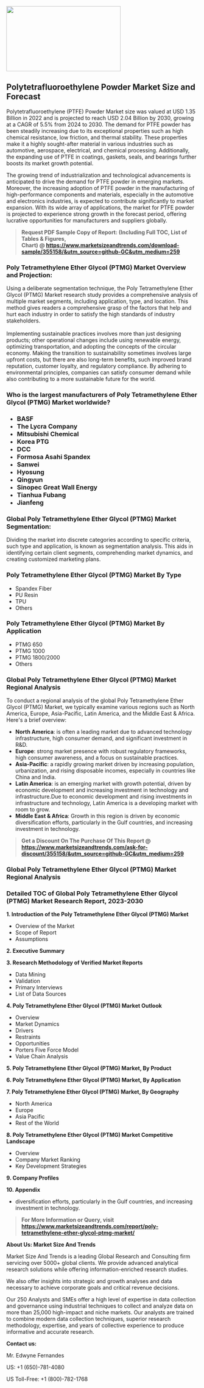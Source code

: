 <p><img class="alignnone size-medium wp-image-20088" src="https://ffe5etoiles.com/wp-content/uploads/2024/12/MST1-300x171.png" alt="" width="300" height="171" /></p><h2>Polytetrafluoroethylene Powder Market Size and Forecast</h2><p>Polytetrafluoroethylene (PTFE) Powder Market size was valued at USD 1.35 Billion in 2022 and is projected to reach USD 2.04 Billion by 2030, growing at a CAGR of 5.5% from 2024 to 2030. The demand for PTFE powder has been steadily increasing due to its exceptional properties such as high chemical resistance, low friction, and thermal stability. These properties make it a highly sought-after material in various industries such as automotive, aerospace, electrical, and chemical processing. Additionally, the expanding use of PTFE in coatings, gaskets, seals, and bearings further boosts its market growth potential.</p><p>The growing trend of industrialization and technological advancements is anticipated to drive the demand for PTFE powder in emerging markets. Moreover, the increasing adoption of PTFE powder in the manufacturing of high-performance components and materials, especially in the automotive and electronics industries, is expected to contribute significantly to market expansion. With its wide array of applications, the market for PTFE powder is projected to experience strong growth in the forecast period, offering lucrative opportunities for manufacturers and suppliers globally.</p></p><blockquote id="" class=""><strong>Request PDF Sample Copy of Report: (Including Full TOC, List of Tables &amp; Figures, Chart)&nbsp;@&nbsp;<strong><a href="https://www.marketsizeandtrends.com/download-sample/355158/&utm_source=github-GC&utm_medium=259" target="_blank">https://www.marketsizeandtrends.com/download-sample/355158/&utm_source=github-GC&utm_medium=259</a></strong></strong></blockquote><h3 id="" class="">Poly Tetramethylene Ether Glycol (PTMG) Market&nbsp;Overview and Projection:</h3><p id="" class="">Using a deliberate segmentation technique, the Poly Tetramethylene Ether Glycol (PTMG) Market research study provides a comprehensive analysis of multiple market segments, including application, type, and location. This method gives readers a comprehensive grasp of the factors that help and hurt each industry in order to satisfy the high standards of industry stakeholders. <br /> <br />Implementing sustainable practices involves more than just designing products; other operational changes include using renewable energy, optimizing transportation, and adopting the concepts of the circular economy. Making the transition to sustainability sometimes involves large upfront costs, but there are also long-term benefits, such improved brand reputation, customer loyalty, and regulatory compliance. By adhering to environmental principles, companies can satisfy consumer demand while also contributing to a more sustainable future for the world.</p><h3 id="" class="">Who is the largest manufacturers of&nbsp;Poly Tetramethylene Ether Glycol (PTMG) Market worldwide?</h3><h3 class=""><p><ul><li>BASF </li><li> The Lycra Company </li><li> Mitsubishi Chemical </li><li> Korea PTG </li><li> DCC </li><li> Formosa Asahi Spandex </li><li> Sanwei </li><li> Hyosung </li><li> Qingyun </li><li> Sinopec Great Wall Energy </li><li> Tianhua Fubang </li><li> Jianfeng</li></ul></p></h3><h3 id="" class="">Global&nbsp;Poly Tetramethylene Ether Glycol (PTMG) Market Segmentation:</h3><p id="" class="">Dividing the market into discrete categories according to specific criteria, such type and application, is known as segmentation analysis. This aids in identifying certain client segments, comprehending market dynamics, and creating customized marketing plans.</p><h3 id="" class="">Poly Tetramethylene Ether Glycol (PTMG) Market&nbsp;By Type</h3><p><p><ul><li>Spandex Fiber</li><li> PU Resin</li><li> TPU</li><li> Others</p></li></ul></p></p><h3 id="" class="">Poly Tetramethylene Ether Glycol (PTMG) Market&nbsp;By Application</h3><p class=""><p><ul><li>PTMG 650</li><li> PTMG 1000</li><li> PTMG 1800/2000</li><li> Others</li></ul></p></p><h3 id="" class="">Global Poly Tetramethylene Ether Glycol (PTMG) Market Regional Analysis</h3><p id="" class="">To conduct a regional analysis of the global Poly Tetramethylene Ether Glycol (PTMG) Market, we typically examine various regions such as North America, Europe, Asia-Pacific, Latin America, and the Middle East &amp; Africa. Here's a brief overview:</p><ul><li><strong>North America</strong>: is often a leading market due to advanced technology infrastructure, high consumer demand, and significant investment in R&amp;D.</li><li><strong>Europe</strong>: strong market presence with robust regulatory frameworks, high consumer awareness, and a focus on sustainable practices.</li><li><strong>Asia-Pacific</strong>: a rapidly growing market driven by increasing population, urbanization, and rising disposable incomes, especially in countries like China and India.</li><li><strong>Latin America</strong>: is an emerging market with growth potential, driven by economic development and increasing investment in technology and infrastructure.Due to economic development and rising investments in infrastructure and technology, Latin America is a developing market with room to grow.</li><li><strong>Middle East &amp; Africa</strong>: Growth in this region is driven by economic diversification efforts, particularly in the Gulf countries, and increasing investment in technology.</li></ul><blockquote id="" class=""><strong>Get a Discount On The Purchase Of This Report @ <strong><a href="https://www.marketsizeandtrends.com/ask-for-discount/355158/&utm_source=github-GC&utm_medium=259" target="_blank">https://www.marketsizeandtrends.com/ask-for-discount/355158/&utm_source=github-GC&utm_medium=259</a></strong></strong></blockquote><h3 id="" class="">Global Poly Tetramethylene Ether Glycol (PTMG) Market Regional Analysis</h3><h3 id="" class="">Detailed TOC of Global Poly Tetramethylene Ether Glycol (PTMG) Market Research Report, 2023-2030</h3><p id="" class=""><strong>1. Introduction of the Poly Tetramethylene Ether Glycol (PTMG) Market</strong></p><ul><li>Overview of the Market</li><li>Scope of Report</li><li>Assumptions</li></ul><p id="" class=""><strong>2. Executive Summary</strong></p><p id="" class=""><strong>3. Research Methodology of Verified Market Reports</strong></p><ul><li>Data Mining</li><li>Validation</li><li>Primary Interviews</li><li>List of Data Sources</li></ul><p id="" class=""><strong>4. Poly Tetramethylene Ether Glycol (PTMG) Market Outlook</strong></p><ul><li>Overview</li><li>Market Dynamics</li><li>Drivers</li><li>Restraints</li><li>Opportunities</li><li>Porters Five Force Model</li><li>Value Chain Analysis</li></ul><p id="" class=""><strong>5. Poly Tetramethylene Ether Glycol (PTMG) Market, By Product</strong></p><p id="" class=""><strong>6. Poly Tetramethylene Ether Glycol (PTMG) Market, By Application</strong></p><p id="" class=""><strong>7. Poly Tetramethylene Ether Glycol (PTMG) Market, By Geography</strong></p><ul><li>North America</li><li>Europe</li><li>Asia Pacific</li><li>Rest of the World</li></ul><p id="" class=""><strong>8. Poly Tetramethylene Ether Glycol (PTMG) Market Competitive Landscape</strong></p><ul><li>Overview</li><li>Company Market Ranking</li><li>Key Development Strategies</li></ul><p id="" class=""><strong>9. Company Profiles</strong></p><p id="" class=""><strong>10. Appendix</strong></p><ul><li>diversification efforts, particularly in the Gulf countries, and increasing investment in technology.</li></ul><blockquote id="" class=""><strong>For More Information or Query, visit <strong><strong><a href="https://www.marketsizeandtrends.com/report/poly-tetramethylene-ether-glycol-ptmg-market/" target="_blank">https://www.marketsizeandtrends.com/report/poly-tetramethylene-ether-glycol-ptmg-market/</a></strong></strong></strong></blockquote><p id="" class=""><strong>About Us: Market Size And Trends</strong></p><p id="" class="">Market Size And Trends is a leading Global Research and Consulting firm servicing over 5000+ global clients. We provide advanced analytical research solutions while offering information-enriched research studies.</p><p id="" class="">We also offer insights into strategic and growth analyses and data necessary to achieve corporate goals and critical revenue decisions.</p><p id="" class="">Our 250 Analysts and SMEs offer a high level of expertise in data collection and governance using industrial techniques to collect and analyze data on more than 25,000 high-impact and niche markets. Our analysts are trained to combine modern data collection techniques, superior research methodology, expertise, and years of collective experience to produce informative and accurate research.</p><p id="" class=""><strong>Contact us:</strong></p><p id="" class="">Mr. Edwyne Fernandes</p><p id="" class="">US: +1 (650)-781-4080</p><p id="" class="">US Toll-Free: +1 (800)-782-1768</p>
